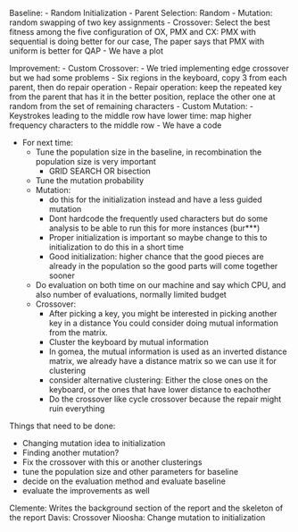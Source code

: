 Baseline: 
    - Random Initialization
    - Parent Selection: Random
    - Mutation: random swapping of two key assignments 
    - Crossover: Select the best fitness among the five configuration of OX, PMX and CX: PMX with sequential is doing better for our case, The paper says that PMX with uniform is better for QAP
        - We have a plot

Improvement: 
    - Custom Crossover: 
        - We tried implementing edge crossover but we had some problems
        - Six regions in the keyboard, copy 3 from each parent, then do repair operation
            - Repair operation: keep the repeated key from the parent that has it in the better position, replace the other one at random from the set of remaining characters
    - Custom Mutation: 
        - Keystrokes leading to the middle row have lower time: map higher frequency characters to the middle row
        - We have a code
        

- For next time: 
    - Tune the population size in the baseline, in recombination the population size is very important 
        - GRID SEARCH OR bisection
    - Tune the mutation probability
    - Mutation: 
        - do this for the initialization instead and have a less guided mutation
        - Dont hardcode the frequently used characters but do some analysis to be able to run this for more instances (bur***)
        - Proper initialization is important so maybe change to this to initialization to do this in a short time
        - Good initialization: higher chance that the good pieces are already in the population so the good parts will come together sooner
    - Do evaluation on both time on our machine and say which CPU, and also number of evaluations, normally limited budget
    - Crossover:
        - After picking a key, you might be interested in picking another key in a distance
        You could consider doing mutual information from the matrix.
        - Cluster the keyboard by mutual information
        - In gomea, the mutual information is used as an inverted distance matrix, we already have a distance matrix so we can use it for clustering
        - consider alternative clustering: Either the close ones on the keyboard, or the ones that have lower distance to eachother
        - Do the crossover like cycle crossover because the repair might ruin everything

Things that need to be done: 
- Changing mutation idea to initialization 
- Finding another mutation?
- Fix the crossover with this or another clusterings 
- tune the population size and other parameters for baseline 
- decide on the evaluation method and evaluate baseline
- evaluate the improvements as well 

Clemente: Writes the background section of the report and the skeleton of the report
Davis: Crossover
Nioosha: Change mutation to initialization
